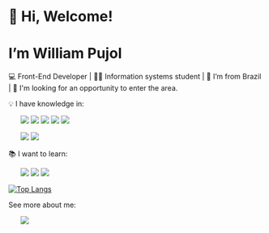 
# 👋 Hi, Welcome!
# I’m William Pujol
:computer: Front-End Developer | 👨‍💻 Information systems student | :house_with_garden: I’m from Brazil | 💼 I'm looking for an opportunity to enter the area.


:bulb: I have knowledge in:
<ul>
    <tr>
      <img src= "https://img.shields.io/badge/JavaScript-323330?style=for-the-badge&logo=javascript&logoColor=F7DF1E">
      <img src= "https://img.shields.io/badge/HTML5-E34F26?style=for-the-badge&logo=html5&logoColor=white">
      <img src= "https://img.shields.io/badge/CSS3-1572B6?style=for-the-badge&logo=css3&logoColor=white">
      <img src= "https://img.shields.io/badge/Java-ED8B00?style=for-the-badge&logo=java&logoColor=white">
      <img src= "https://img.shields.io/badge/C%2B%2B-00599C?style=for-the-badge&logo=c%2B%2B&logoColor=white"> 
    </tr>
</ul>
<ul>
  <tr>
    <img src= "https://img.shields.io/badge/PostgreSQL-316192?style=for-the-badge&logo=postgresql&logoColor=white">
    <img src= "https://img.shields.io/badge/MySQL-00000F?style=for-the-badge&logo=mysql&logoColor=white">
  </tr>
</ul>

:books: I want to learn:
<ul>
  <tr>
    <img src= "https://img.shields.io/badge/React-20232A?style=for-the-badge&logo=react&logoColor=61DAFB">
    <img src= "https://img.shields.io/badge/React_Native-20232A?style=for-the-badge&logo=react&logoColor=61DAFB">
    <img src= "https://img.shields.io/badge/Vue.js-35495E?style=for-the-badge&logo=vuedotjs&logoColor=4FC08D">
  </tr>
</ul>

[![Top Langs](https://github-readme-stats.vercel.app/api/top-langs/?username=williampujol&layout=compact)](https://github.com/williampujol/github-readme-stats)

See more about me:
<ul>
  <tr>
    <a href="https://www.linkedin.com/in/williampujol/">
      <img src= "https://img.shields.io/badge/LinkedIn-0077B5?style=for-the-badge&logo=linkedin&logoColor=white">
    </a>
  </tr>
</ul>
